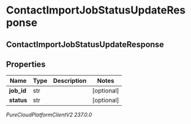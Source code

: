 # ContactImportJobStatusUpdateResponse

## ContactImportJobStatusUpdateResponse

## Properties

|Name | Type | Description | Notes|
|------------ | ------------- | ------------- | -------------|
| **job_id** | str |  | [optional] |
| **status** | str |  | [optional] |



_PureCloudPlatformClientV2 237.0.0_
